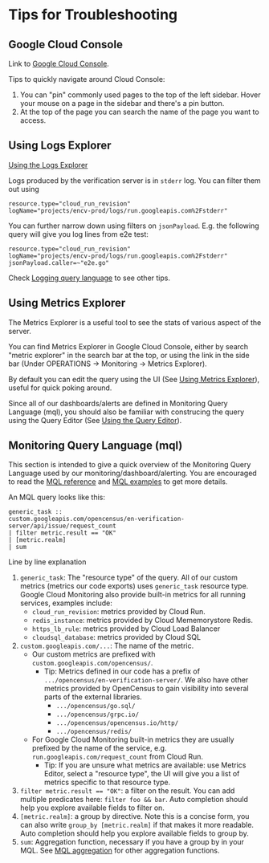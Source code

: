 # Tips for Troubleshooting

## Google Cloud Console

Link to [Google Cloud Console][].

Tips to quickly navigate around Cloud Console:

1. You can "pin" commonly used pages to the top of the left sidebar.
   Hover your mouse on a page in the sidebar and there's a pin button.
2. At the top of the page you can search the name of the page you want
   to access.

## Using Logs Explorer

[Using the Logs Explorer][]

Logs produced by the verification server is in `stderr` log. You can
filter them out using

```
resource.type="cloud_run_revision"
logName="projects/encv-prod/logs/run.googleapis.com%2Fstderr"
```

You can further narrow down using filters on `jsonPayload`. E.g. the
following query will give you log lines from e2e test:

```
resource.type="cloud_run_revision"
logName="projects/encv-prod/logs/run.googleapis.com%2Fstderr"
jsonPayload.caller=~"e2e.go"
```

Check [Logging query language][] to see other tips.

## Using Metrics Explorer

The Metrics Explorer is a useful tool to see the stats of various aspect
of the server.

You can find Metrics Explorer in Google Cloud Console, either by search
"metric explorer" in the search bar at the top, or using the link in the
side bar (Under OPERATIONS -> Monitoring -> Metrics Explorer).

By default you can edit the query using the UI (See [Using Metrics
Explorer][]), useful for quick poking around.

Since all of our dashboards/alerts are defined in Monitoring Query
Language (mql), you should also be familiar with construcing the query
using the Query Editor (See [Using the Query Editor][]).

## Monitoring Query Language (mql)

This section is intended to give a quick overview of the Monitoring
Query Language used by our monitoring/dashboard/alerting. You are
encouraged to read the [MQL reference][] and [MQL examples][] to get
more details.

An MQL query looks like this:

```
generic_task ::
custom.googleapis.com/opencensus/en-verification-server/api/issue/request_count
| filter metric.result == "OK"
| [metric.realm]
| sum
```

Line by line explanation

1. `generic_task`: The "resource type" of the query. All of our
   custom metrics (metrics our code exports) uses `generic_task`
   resource type. Google Cloud Monitoring also provide built-in metrics
   for all running services, examples include:
   - `cloud_run_revision`: metrics provided by Cloud Run.
   - `redis_instance`: metrics provided by Cloud Mememorystore Redis.
   - `https_lb_rule`: metrics provided by Cloud Load Balancer
   - `cloudsql_database`: metrics provided by Cloud SQL
2. `custom.googleapis.com/...`: The name of the metric.
   - Our custom metrics are prefixed with
     `custom.googleapis.com/opencensus/`.
     - Tip: Metrics defined in our code has a prefix of
       `.../opencensus/en-verification-server/`. We
       also have other metrics provided by OpenCensus to gain visibility
       into several parts of the external libraries.
       - `.../opencensus/go.sql/`
       - `.../opencensus/grpc.io/`
       - `.../opencensus/opencensus.io/http/`
       - `.../opencensus/redis/`
   - For Google Cloud Monitoring built-in metrics they are usually
     prefixed by the name of the service, e.g.
     `run.googleapis.com/request_count` from Cloud Run.
     - Tip: If you are unsure what metrics are available: use Metrics
       Editor, select a "resource type", the UI will give you a list of
       metrics specific to that resource type.
3. `filter metric.result == "OK"`: a filter on the result. You can add
   multiple predicates here: `filter foo && bar`.  Auto completion
   should help you explore available fields to filter on.
4. `[metric.realm]`: a group by directive. Note this is a concise form,
   you can also write `group_by [metric.realm]` if that makes it more
   readable. Auto completion should help you explore available fields to
   group by.
5. `sum`: Aggregation function, necessary if you have a group by in your
   MQL. See [MQL aggregation][] for other aggregation functions.


[Google Cloud Console]: https://console.cloud.google.com
[Logging query language]: https://cloud.google.com/logging/docs/view/logging-query-language
[MQL aggregation]: https://cloud.google.com/monitoring/mql/reference#aggr-function-group
[MQL examples]: https://cloud.google.com/monitoring/mql/examples
[MQL reference]: https://cloud.google.com/monitoring/mql/reference
[Using Metrics Explorer]: https://cloud.google.com/monitoring/charts/metrics-explorer#find-me
[Using the Logs Explorer]: https://cloud.google.com/logging/docs/view/logs-viewer-interface
[Using the Query Editor]: https://cloud.google.com/monitoring/mql/query-editor
